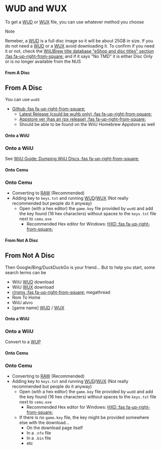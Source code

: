 # WUD and WUX

To get a [WUD](WiiU/Formats/WUDX) or [WUX](WiiU/Formats/WUDX) file, you can use whatever method you choose

> [!NOTE]
> Remeber, a [WUD](WiiU/Formats/WUDX) is a full disc image so it will be about 25GB in size. If you do not need a [WUD](WiiU/Formats/WUDX) or a [WUX](WiiU/Formats/WUDX) avoid downloading it. To confirm if you need it or not, check the [WiiUBrew title database "eShop and disc titles" section :fas fa-up-right-from-square:](https://wiiubrew.org/wiki/Title_database#00050000:_eShop_and_disc_titles) and if it says "No TMD" it is either Disc Only or is no longer available from the NUS

<!-- tabs:start -->

#### **From A Disc**

## From A Disc

You can use `wudd`
* [Github :fas fa-up-right-from-square:](https://github.com/wiiu-env/wudd)
    * [Latest Release (could be wuhb only) :fas fa-up-right-from-square:](https://github.com/wiiu-env/wudd/releases/latest)
    * [Appstore ver (has an rpx release) :fas fa-up-right-from-square:](https://github.com/wiiu-env/wudd/releases/tag/v1.2.1)
    * Should be able to be found on the WiiU Homebrew Appstore as well

<!-- tabs:start -->

#### **Onto a WiiU**

### Onto a WiiU

See [WiiU Guide: Dumping WiiU Discs :fas fa-up-right-from-square:](https://wiiu.hacks.guide/#/dump-games)

#### **Onto Cemu**

### Onto Cemu

* Converting to [RAW](/WiiU/Formats/RAW) (Recommended)
* Adding key to `keys.txt` and running [WUD](WiiU/Formats/WUDX)/[WUX](WiiU/Formats/WUDX) (Not really recommended but people do it anyway)
    * Open (with a hex editor) the `game.key` file provided by `wudd` and add the key found (16 hex characters) without spaces to the `keys.txt` file next to `cemu.exe`
        * Recommended Hex editor for Windows: [HXD :fas fa-up-right-from-square:](https://mh-nexus.de/en/hxd/)

<!-- tabs:end -->

#### **From Not A Disc**

## From Not A Disc

Then Google/Bing/DuckDuckGo is your friend... But to help you start, some search terms can be
* WiiU [WUD](WiiU/Formats/WUDX) download
* WiiU [WUX](WiiU/Formats/WUDX) download
* [r/roms :fas fa-up-right-from-square:](https://www.reddit.com/r/Roms/) megathread
* Rom To Home
* WiiU alvro
* [game name] [WUD](WiiU/Formats/WUDX) / [WUX](WiiU/Formats/WUDX)

<!-- tabs:start -->

#### **Onto a WiiU**

### Onto a WiiU

Convert to a [WUP](/WiiU/Formats/WUP)

#### **Onto Cemu**

### Onto Cemu

* Converting to [RAW](/WiiU/Formats/RAW) (Recommended)
* Adding key to `keys.txt` and running [WUD](WiiU/Formats/WUDX)/[WUX](WiiU/Formats/WUDX) (Not really recommended but people do it anyway)
    * Open (with a hex editor) the `game.key` file provided by `wudd` and add the key found (16 hex characters) without spaces to the `keys.txt` file next to `cemu.exe`
        * Recommended Hex editor for Windows: [HXD :fas fa-up-right-from-square:](https://mh-nexus.de/en/hxd/)
    * If there is no `game.key` file, the key might be provided somewhere else with the download...
        * On the download page itself
        * In a `.nfo` file
        * In a `.bin` file
        * etc

<!-- tabs:end -->

<!-- tabs:end -->


